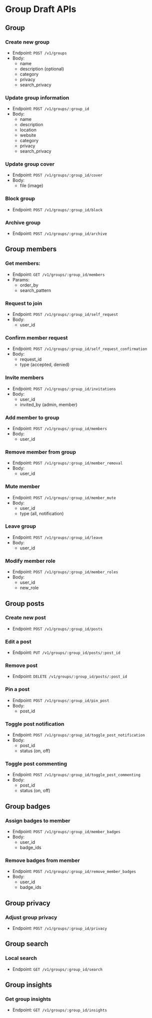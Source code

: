 # Group Draft APIs

## Group
### Create new group
- Endpoint: `POST /v1/groups`
- Body:
  - name
  - description (optional)
  - category
  - privacy
  - search_privacy

### Update group information
- Endpoint: `POST /v1/groups/:group_id`
- Body:
  - name
  - description
  - location
  - website
  - category
  - privacy
  - search_privacy
  
### Update group cover
- Endpoint: `POST /v1/groups/:group_id/cover`
- Body:
  - file (image)
  
### Block group
- Endpoint: `POST /v1/groups/:group_id/block`

### Archive group
- Endpoint: `POST /v1/groups/:group_id/archive`

## Group members
### Get members:
- Endpoint: `GET /v1/groups/:group_id/members`
- Params:
  - order_by
  - search_pattern
  
### Request to join
- Endpoint: `POST /v1/groups/:group_id/self_request`
- Body:
  - user_id

### Confirm member request
- Endpoint: `POST /v1/groups/:group_id/self_request_confirmation`
- Body:
  - request_id
  - type (accepted, denied)
  
### Invite members
- Endpoint: `POST /v1/groups/:group_id/invitations`
- Body:
  - user_id
  - invited_by (admin, member)
  
### Add member to group
- Endpoint: `POST /v1/groups/:group_id/members`
- Body:
  - user_id

### Remove member from group
- Endpoint: `POST /v1/groups/:group_id/member_removal`
- Body:
  - user_id

### Mute member
- Endpoint: `POST /v1/groups/:group_id/member_mute`
- Body:
  - user_id
  - type (all, notification)

### Leave group
- Endpoint: `POST /v1/groups/:group_id/leave`
- Body:
  - user_id
  
### Modify member role
- Endpoint: `POST /v1/groups/:group_id/member_roles`
- Body:
  - user_id
  - new_role

## Group posts
### Create new post
- Endpoint: `POST /v1/groups/:group_id/posts`

### Edit a post
- Endpoint: `PUT /v1/groups/:group_id/posts/:post_id`

### Remove post
- Endpoint: `DELETE /v1/groups/:group_id/posts/:post_id`

### Pin a post
- Endpoint: `POST /v1/groups/:group_id/pin_post`
- Body:
  - post_id
 
### Toggle post notification
- Endpoint: `POST /v1/groups/:group_id/toggle_post_notification`
- Body:
  - post_id
  - status (on, off)
  
### Toggle post commenting
- Endpoint: `POST /v1/groups/:group_id/toggle_post_commenting`
- Body:
  - post_id
  - status (on, off)

## Group badges
### Assign badges to member
- Endpoint: `POST /v1/groups/:group_id/member_badges`
- Body:
  - user_id
  - badge_ids

### Remove badges from member
- Endpoint: `POST /v1/groups/:group_id/remove_member_badges`
- Body:
  - user_id
  - badge_ids

## Group privacy
### Adjust group privacy
- Endpoint: `POST /v1/groups/:group_id/privacy`

## Group search
### Local search
- Endpoint: `GET /v1/groups/:group_id/search`

## Group insights
### Get group insights
- Endpoint: `GET /v1/groups/:group_id/insights`

